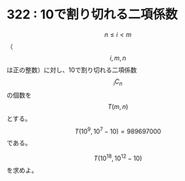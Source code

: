 # 322 : 10で割り切れる二項係数

$$n \leq i<m$$（$$i,m,n$$は正の整数）に対し、10で割り切れる二項係数$$_iC_n$$の個数を$$T(m,n)$$とする。  
$$T(10^9, 10^7-10) = 989697000$$である。

$$T(10^{18}, 10^{12}-10)$$を求めよ。

